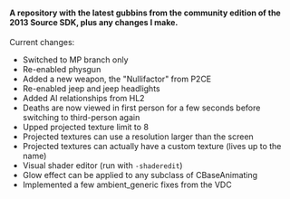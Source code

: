 #### A repository with the latest gubbins from the community edition of the 2013 Source SDK, plus any changes I make.

Current changes:
- Switched to MP branch only
- Re-enabled physgun
- Added a new weapon, the "Nullifactor" from P2CE
- Re-enabled jeep and jeep headlights
- Added AI relationships from HL2
- Deaths are now viewed in first person for a few seconds before switching to third-person again
- Upped projected texture limit to 8
- Projected textures can use a resolution larger than the screen
- Projected textures can actually have a custom texture (lives up to the name)
- Visual shader editor (run with `-shaderedit`)
- Glow effect can be applied to any subclass of CBaseAnimating
- Implemented a few ambient_generic fixes from the VDC
